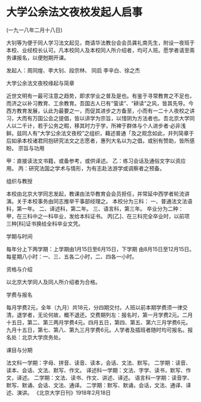 # 大学公余法文夜校发起人启事

(一九一八年二月十八日)

大钊等为便于同人学习法文起见，商请华法教台会会员龚礼南先生，附设一夜班于本校、业经校长认可。凡本校同人及本校同人所介绍者，均可人班。愿学者请至斋务课报名，以便尅期开课。

发起人：周同煌、李大钊、段宗林、  同启  李辛白、徐之杰

大学公余法文夜校缘起与简章

近世文明有一最可注意之趋势，即求学业之普及是也。有鉴于寻常教育之不足也，而济之以补习教育、工余教育。吾国古人已有“萤读”、“耕读”之风，皆其先导。今西方教育发展，认此为最要之一，而促其进步之方备至，小而有一二十人夜校之讲习，大而有万国公会之提倡，皆以讲学为宗旨，以惜阴为方法者也。吾北京大学同人以二千计，若于公务之暇，移其时力于学，所裨于群体与个人进步者·必非浅鲜。兹同人有“大学公余法文夜校”之组织，藉述普通「及之观念如此，并列简章于后如承本校诸君同抱研究法文之志愿者，惠列大名以为之倡，或别有赞助，皆所感盼。
宗旨与功用

甲：直接读法文书籍，或备参考，或供译述。
乙：练习会话及通俗文字以资应用。
丙：研究法国之学术与情形，为有志赴法游学或调察者之预备。

组织与教授

本校由北京大学同志发起，教课由法华教育会会员担任，并常延中西学者轮流讲演。关于本校事务由同志推举干事部经理之。
本校分为三科：
一、普通法文法语科，第一年。
二、译述科，第二年。
三、语言科，第三年。
卒业分为二种：
甲，在三科中之一科卒业，发给本科证书。
丙[乙]、在三科完全卒业时，以前项三种[科]证书换给全科卒业文凭。

学期与时间

每年分上下两学期：上学期由1月15日至6月15日，下学期
由8月15日至12月15日。
每星期八小时：一、三、五各二小时，二、四各一小时。

资格与介绍

以北京大学同人及同人所介绍者为合格。

学费与报名

每月学费2元，全年（九月）共18元，分四期交付。人班以前本期学费须一律交清，退学者，无论何故，概不退还。交费期列左：报名时，第一月学费2元。二月十五日，第二、第三两月学费4元。四月五日，第四、第五、第六三月学费6元。九月十五日，第七、第八、第九三月学费6元。人学者及插班者随时均可报名。报名处：北京大学庶务处。

课目与分期

法文科一学期：字母、拼音、读音、读本，会话、文法、默写。
二学期：读音、读本、会话、文法、默写、作文。
译述科一学期：文法、字学、读书，默写、作文，译述。
二学期：文法、读书、作文、讲述、译述。
语言科一学期：读音学、默写、默诵、会话、文法、通译。
二学期：默写、默诵，会话，文法、通译、译述、演讲。
《北京大学日刊》1918年2月18日

